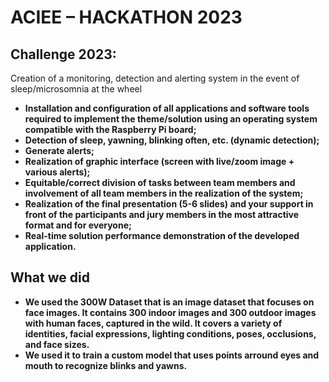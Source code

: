 # ACIEE – HACKATHON 2023 

## Challenge 2023:

Creation of a monitoring, detection and alerting system in the event of sleep/microsomnia at the wheel

- **Installation and configuration of all applications and software tools required to implement the theme/solution using an operating system compatible with the Raspberry Pi board;**
- **Detection of sleep, yawning, blinking often, etc. (dynamic detection);**
- **Generate alerts;**
- **Realization of graphic interface (screen with live/zoom image + various alerts);**
- **Equitable/correct division of tasks between team members and involvement of all team members in the realization of the system;**
- **Realization of the final presentation (5-6 slides) and your support in front of the participants and jury members in the most attractive format and for everyone;**
- **Real-time solution performance demonstration of the developed application.**


## What we did
- **We used the 300W Dataset that is an image dataset that focuses on face images. It contains 300 indoor images and 300 outdoor images with human faces, captured in the wild. It covers a variety of identities, facial expressions, lighting conditions, poses, occlusions, and face sizes.**
- **We used it to train a custom model that uses points arround eyes and mouth to recognize blinks and yawns.**

